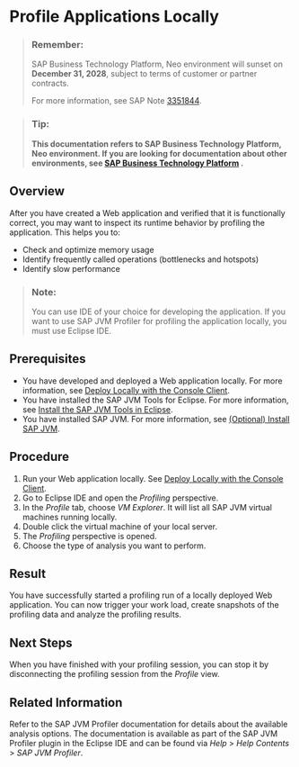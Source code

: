 <!-- loiodb766190d976101498a8bf1a9cf5f277 -->

# Profile Applications Locally

> ### Remember:  
> SAP Business Technology Platform, Neo environment will sunset on **December 31, 2028**, subject to terms of customer or partner contracts.
> 
> For more information, see SAP Note [3351844](https://me.sap.com/notes/3351844).

> ### Tip:  
> **This documentation refers to SAP Business Technology Platform, Neo environment. If you are looking for documentation about other environments, see [SAP Business Technology Platform](https://help.sap.com/docs/btp/sap-business-technology-platform/sap-business-technology-platform?version=Cloud) .**



<a name="loiodb766190d976101498a8bf1a9cf5f277__section_6FFD362969644FAAA34D0C8A5303F82C"/>

## Overview

After you have created a Web application and verified that it is functionally correct, you may want to inspect its runtime behavior by profiling the application. This helps you to:

-   Check and optimize memory usage
-   Identify frequently called operations \(bottlenecks and hotspots\)
-   Identify slow performance

> ### Note:  
> You can use IDE of your choice for developing the application. If you want to use SAP JVM Profiler for profiling the application locally, you must use Eclipse IDE.



<a name="loiodb766190d976101498a8bf1a9cf5f277__section_10A9137E26384B649BFCEE47BB0B20AA"/>

## Prerequisites

-   You have developed and deployed a Web application locally. For more information, see [Deploy Locally with the Console Client](../30-development-neo/deploy-locally-with-the-console-client-937c833.md).
-   You have installed the SAP JVM Tools for Eclipse. For more information, see [Install the SAP JVM Tools in Eclipse](../30-development-neo/install-the-sap-jvm-tools-in-eclipse-4e97452.md).
-   You have installed SAP JVM. For more information, see [\(Optional\) Install SAP JVM](../30-development-neo/optional-install-sap-jvm-76137f4.md).



<a name="loiodb766190d976101498a8bf1a9cf5f277__section_01BE1106BEE04D29847A6C9CE032AB08"/>

## Procedure

1.  Run your Web application locally. See [Deploy Locally with the Console Client](../30-development-neo/deploy-locally-with-the-console-client-937c833.md).
2.  Go to Eclipse IDE and open the *Profiling* perspective.
3.  In the *Profile* tab, choose *VM Explorer*. It will list all SAP JVM virtual machines running locally.
4.  Double click the virtual machine of your local server.
5.  The *Profiling* perspective is opened.
6.  Choose the type of analysis you want to perform.



<a name="loiodb766190d976101498a8bf1a9cf5f277__section_ACCBDA9DE6AB412191CDCEA83F2060C2"/>

## Result

You have successfully started a profiling run of a locally deployed Web application. You can now trigger your work load, create snapshots of the profiling data and analyze the profiling results.



## Next Steps

When you have finished with your profiling session, you can stop it by disconnecting the profiling session from the *Profile* view.



<a name="loiodb766190d976101498a8bf1a9cf5f277__section_B531C3E4E0034FD0BA8F7808589073AC"/>

## Related Information

Refer to the SAP JVM Profiler documentation for details about the available analysis options. The documentation is available as part of the SAP JVM Profiler plugin in the Eclipse IDE and can be found via *Help* \> *Help Contents* \> *SAP JVM Profiler*.

